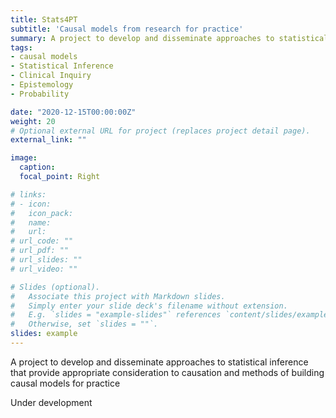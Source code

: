 ```yaml
---
title: Stats4PT
subtitle: 'Causal models from research for practice'
summary: A project to develop and disseminate approaches to statistical inference that provide appropriate consideration to causation and methods of building causal models for practice
tags:
- causal models
- Statistical Inference
- Clinical Inquiry
- Epistemology
- Probability

date: "2020-12-15T00:00:00Z"
weight: 20
# Optional external URL for project (replaces project detail page).
external_link: ""

image:
  caption: 
  focal_point: Right

# links:
# - icon: 
#   icon_pack: 
#   name: 
#   url: 
# url_code: ""
# url_pdf: ""
# url_slides: ""
# url_video: ""

# Slides (optional).
#   Associate this project with Markdown slides.
#   Simply enter your slide deck's filename without extension.
#   E.g. `slides = "example-slides"` references `content/slides/example-slides.md`.
#   Otherwise, set `slides = ""`.
slides: example
---
```

A project to develop and disseminate approaches to statistical inference that provide appropriate consideration to causation and methods of building causal models for practice

Under development
